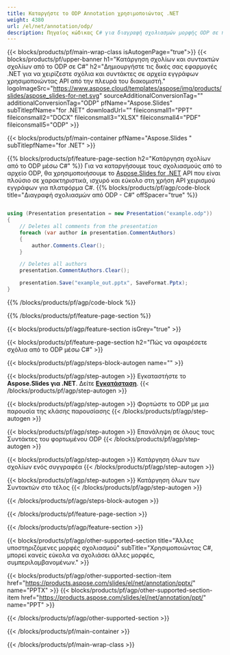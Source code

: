 ```yaml
---
title: Καταργήστε το ODP Annotation χρησιμοποιώντας .NET
weight: 4380
url: /el/net/annotation/odp/ 
description: Πηγαίος κώδικας C# για διαγραφή σχολιασμών μορφής ODP σε πλατφόρμες .NET Framework, .NET Core, Windows Azure, Mono ή Xamarin.
---
```


{{< blocks/products/pf/main-wrap-class isAutogenPage="true">}}
{{< blocks/products/pf/upper-banner h1="Κατάργηση σχολίων και συντακτών σχολίων από το ODP σε C#" h2="Δημιουργήστε τις δικές σας εφαρμογές .NET για να χειρίζεστε σχόλια και συντάκτες σε αρχεία εγγράφων χρησιμοποιώντας API από την πλευρά του διακομιστή." logoImageSrc="https://www.aspose.cloud/templates/aspose/img/products/slides/aspose_slides-for-net.svg" sourceAdditionalConversionTag="" additionalConversionTag="ODP" pfName="Aspose.Slides" subTitlepfName="for .NET" downloadUrl="" fileiconsmall1="PPT" fileiconsmall2="DOCX" fileiconsmall3="XLSX" fileiconsmall4="PDF" fileiconsmall5="ODP" >}}

{{< blocks/products/pf/main-container pfName="Aspose.Slides " subTitlepfName="for .NET" >}}

{{% blocks/products/pf/feature-page-section  h2="Κατάργηση σχολίων από το ODP μέσω C#" %}}
Για να καταργήσουμε τους σχολιασμούς από το αρχείο ODP, θα χρησιμοποιήσουμε το [Aspose.Slides for .NET](https://products.aspose.com/slides/el/net) API που είναι πλούσιο σε χαρακτηριστικά, ισχυρό και εύκολο στη χρήση API χειρισμού εγγράφων για πλατφόρμα C#.
{{% blocks/products/pf/agp/code-block title="Διαγραφή σχολιασμών από ODP - C#" offSpacer="true" %}}

```cs

using (Presentation presentation = new Presentation("example.odp"))
{
    // Deletes all comments from the presentation
    foreach (var author in presentation.CommentAuthors)
    {
        author.Comments.Clear();
    }

    // Deletes all authors
    presentation.CommentAuthors.Clear();

    presentation.Save("example_out.pptx", SaveFormat.Pptx);
}
```
{{% /blocks/products/pf/agp/code-block %}}

{{% /blocks/products/pf/feature-page-section %}}

{{< blocks/products/pf/agp/feature-section isGrey="true" >}}

{{< blocks/products/pf/feature-page-section  h2="Πώς να αφαιρέσετε σχόλια από το ODP μέσω C#" >}}

{{< blocks/products/pf/agp/steps-block-autogen name="" >}}

{{< blocks/products/pf/agp/step-autogen >}}
Εγκαταστήστε το **Aspose.Slides για .NET**. Δείτε [**Εγκατάσταση**](https://docs.aspose.com/slides/net/installation/).
{{< /blocks/products/pf/agp/step-autogen >}}

{{< blocks/products/pf/agp/step-autogen >}}
Φορτώστε το ODP με μια παρουσία της κλάσης παρουσίασης
{{< /blocks/products/pf/agp/step-autogen >}}

{{< blocks/products/pf/agp/step-autogen >}}
Επανάληψη σε όλους τους Συντάκτες του φορτωμένου ODP
{{< /blocks/products/pf/agp/step-autogen >}}

{{< blocks/products/pf/agp/step-autogen >}}
Κατάργηση όλων των σχολίων ενός συγγραφέα
{{< /blocks/products/pf/agp/step-autogen >}}

{{< blocks/products/pf/agp/step-autogen >}}
Κατάργηση όλων των Συντακτών στο τέλος
{{< /blocks/products/pf/agp/step-autogen >}}

{{< /blocks/products/pf/agp/steps-block-autogen >}}

{{< /blocks/products/pf/feature-page-section >}}

{{< /blocks/products/pf/agp/feature-section >}}

{{< blocks/products/pf/agp/other-supported-section title="Άλλες υποστηριζόμενες μορφές σχολιασμού" subTitle="Χρησιμοποιώντας C#, μπορεί κανείς εύκολα να σχολιάσει άλλες μορφές, συμπεριλαμβανομένων." >}}

{{< blocks/products/pf/agp/other-supported-section-item href="https://products.aspose.com/slides/el/net/annotation/pptx/" name="PPTX" >}}
{{< blocks/products/pf/agp/other-supported-section-item href="https://products.aspose.com/slides/el/net/annotation/ppt/" name="PPT" >}}

{{< /blocks/products/pf/agp/other-supported-section >}}

{{< /blocks/products/pf/main-container >}}
    
{{< /blocks/products/pf/main-wrap-class >}}